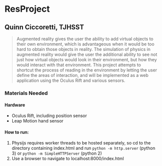 # ResProject
## Quinn Ciccoretti, TJHSST

> Augmented reality gives the user the ability to add virtual objects to their own environment, which is advantageous when it would be too hard to obtain those objects in reality. The simulation of physics in augmented reality would give the user the additional ability to see not just how virtual objects would look in their environment, but how they would interact with that environment. This project attempts to shortcut the process of reading in the environment by letting the user define the areas of interaction, and will be implemented as a web application using the Oculus Rift and various sensors.

### Materials Needed
#### Hardware
- Oculus Rift, including position sensor
- Leap Motion hand sensor
#### How to run:
1. Physijs requires worker threads to be hosted separately, so cd to the directory containing index.html and run 
`python -m http.server`
(python 3)
or
`python -m SimpleHTTPServer`
(python 2)
2. Use a browser to navigate to localhost:8000/index.html